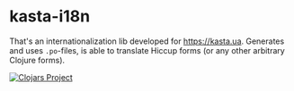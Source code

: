 # kasta-i18n

That's an internationalization lib developed for <https://kasta.ua>. Generates
and uses `.po`-files, is able to translate Hiccup forms (or any other arbitrary
Clojure forms).

[![Clojars Project](https://img.shields.io/clojars/v/ua.kasta/i18n.svg)](https://clojars.org/ua.kasta/i18n)

